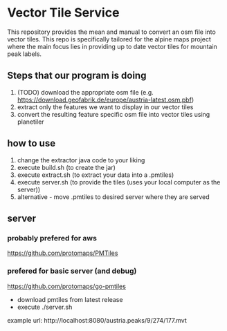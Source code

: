 # Vector Tile Service

This repository provides the mean and manual to convert an osm file into vector tiles. This repo is specifically tailored for the alpine maps project where the main focus lies in providing up to date vector tiles for mountain peak labels. 

## Steps that our program is doing

1. (TODO) download the appropriate osm file (e.g. https://download.geofabrik.de/europe/austria-latest.osm.pbf)
2. extract only the features we want to display in our vector tiles
3. convert the resulting feature specific osm file into vector tiles using planetiler


## how to use

1. change the extractor java code to your liking
2. execute build.sh (to create the jar)
3. execute extract.sh (to extract your data into a .pmtiles)
4. execute server.sh (to provide the tiles (uses your local computer as the server))
4. alternative - move .pmtiles to desired server where they are served



## server

### probably prefered for aws
https://github.com/protomaps/PMTiles

### prefered for basic server (and debug)

https://github.com/protomaps/go-pmtiles

- download pmtiles from latest release
- execute ./server.sh

example url:
http://localhost:8080/austria.peaks/9/274/177.mvt



